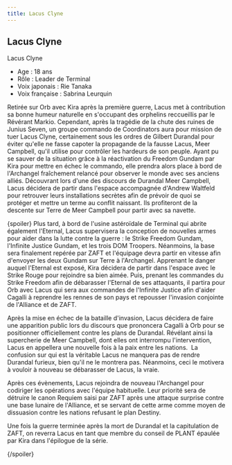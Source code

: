 ```yaml
---
title: Lacus Clyne
---
```


Lacus Clyne
-----------

Lacus Clyne


- Age : 18 ans  
- Rôle : Leader de Terminal  
- Voix japonais : Rie Tanaka  
- Voix française : Sabrina Leurquin


Retirée sur Orb avec Kira après la première guerre, Lacus met à contribution sa bonne humeur naturelle en s'occupant des orphelins reccueillis par le Révérant Markio. Cependant, après la tragédie de la chute des ruines de Junius Seven, un groupe commando de Coordinators aura pour mission de tuer Lacus Clyne, certainement sous les ordres de Gilbert Durandal pour éviter qu'elle ne fasse capoter la propagande de la fausse Lacus, Meer Campbell, qu'il utilise pour contrôler les hardeurs de son peuple. Ayant pu se sauver de la situation grâce à la réactivation du Freedom Gundam par Kira pour mettre en échec le commando, elle prendra alors place à bord de l'Archangel fraîchement relancé pour observer le monde avec ses anciens alliés. Découvrant lors d'une des discours de Durandal Meer Campbell, Lacus décidera de partir dans l'espace accompagnée d'Andrew Waltfeld pour retrouver leurs installations secrètes afin de prévoir de quoi se protéger et mettre un terme au conflit naissant. Ils profiteront de la descente sur Terre de Meer Campbell pour partir avec sa navette.


{spoiler}
Plus tard, à bord de l'usine astéroïdale de Terminal qui abrite également l'Eternal, Lacus supervisera la conception de nouvelles armes pour aider dans la lutte contre la guerre : le Strike Freedom Gundam, l'Infinite Justice Gundam, et les trois DOM Troopers. Néanmoins, la base sera finalement repérée par ZAFT et l'équipage devra partir en vitesse afin d'envoyer les deux Gundam sur Terre à l'Archangel. Apprenant le danger auquel l'Eternal est exposé, Kira décidera de partir dans l'espace avec le Strike Rouge pour rejoindre sa bien aimée. Puis, prenant les commandes du Strike Freedom afin de débarasser l'Eternal de ses attaquants, il partira pour Orb avec Lacus qui sera aux commandes de l'Infinite Justice afin d'aider Cagalli à reprendre les rennes de son pays et repousser l'invasion conjointe de l'Alliance et de ZAFT.


Après la mise en échec de la bataille d'invasion, Lacus décidera de faire une apparition public lors du discours que prononcera Cagalli à Orb pour se positionner officiellement contre les plans de Durandal. Révélant ainsi la supercherie de Meer Campbell, dont elles ont interrompu l'intervention, Lacus en appellera une nouvelle fois à la paix entre les nations.  La confusion sur qui est la véritable Lacus ne manquera pas de rendre Durandal furieux, bien qu'il ne le montrera pas. Néanmoins, ceci le motivera à vouloir à nouveau se débarasser de Lacus, la vraie.


Après ces évènements, Lacus rejoindra de nouveau l'Archangel pour codiriger les opérations avec l'équipe habituelle. Leur priorité sera de détruire le canon Requiem saisi par ZAFT après une attaque surprise contre une base lunaire de l'Alliance, et se servant de cette arme comme moyen de dissuasion contre les nations refusant le plan Destiny.


Une fois la guerre terminée après la mort de Durandal et la capitulation de ZAFT, on reverra Lacus en tant que membre du conseil de PLANT épaulée par Kira dans l'épilogue de la série.


{/spoiler}